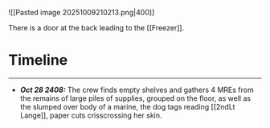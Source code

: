 ![[Pasted image 20251009210213.png|400]]

There is a door at the back leading to the [[Freezer]].
# Timeline
---
* ***Oct 28 2408:*** The crew finds empty shelves and gathers 4 MREs from the remains of large piles of supplies, grouped on the floor, as well as the slumped over body of a marine, the dog tags reading [[2ndLt Lange]], paper cuts crisscrossing her skin.